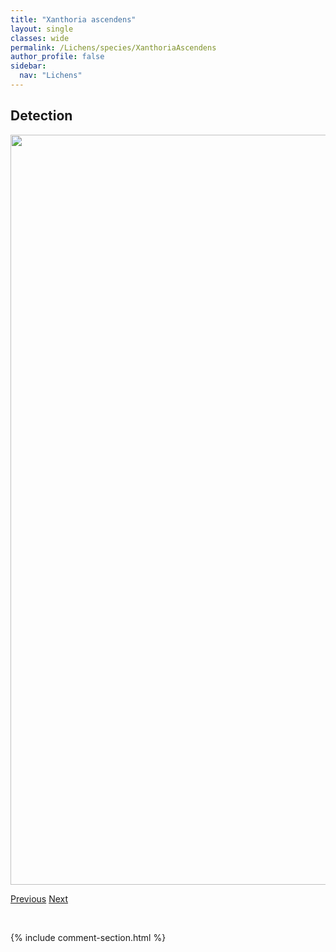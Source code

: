 ```yaml
---
title: "Xanthoria ascendens"
layout: single
classes: wide
permalink: /Lichens/species/XanthoriaAscendens
author_profile: false
sidebar:
  nav: "Lichens"
---
```


<h2>Detection</h2>

<a href="https://drive.google.com/uc?export=view&id=14ZP3_1gDE3xPArTvGNVhqnwHx-A5lcN-">
<img src="https://drive.google.com/uc?export=view&id=14ZP3_1gDE3xPArTvGNVhqnwHx-A5lcN-" height = "1200" width = "800">
</a>


<a href="/DevelopmentWebsite/Lichens/species/XanthoparmeliaWyomingica" class="pagination--pager" title="Xanthoparmelia wyomingica">Previous</a> <a href="/DevelopmentWebsite/Lichens/species/XanthoriaCandelaria" class="pagination--pager" title="Xanthoria candelaria">Next</a>

<p>&nbsp;</p>

{% include comment-section.html %}
